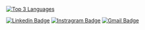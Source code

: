 
<a href="https://github.com/Jhonitay" align="left"><img src="https://github-readme-stats.vercel.app/api/top-langs/?username=Jhonitay&langs_count=3&title_color=0891b2&text_color=ffffff&icon_color=0891b2&bg_color=1c1917&hide_border=true&locale=en&custom_title=Top%20%Languages" alt="Top 3 Languages" /></a>

[![Linkedin Badge](https://img.shields.io/badge/-NitayPrasaddas-0072b1?style=flat&logo=Linkedin&logoColor=white&link=https://www.linkedin.com/in/nitay-prasaddas-7aba8026b/)](https://www.linkedin.com/in/nitay-prasaddas-7aba8026b/)
[![Instragram Badge](https://img.shields.io/badge/-Jhonitay-E4405F?style=flat&logo=instagram&logoColor=white&link=https://www.instagram.com/jhonitay_/)](https://www.instagram.com/jhonitay_/)
[![Gmail Badge](https://img.shields.io/badge/-Jhonitay-c14438?style=flat&logo=Gmail&logoColor=white&link=mailto:jhonitay06@gmail.com)](mailto:jhonitay06@gmail.com)

